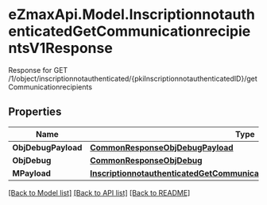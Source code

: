 # eZmaxApi.Model.InscriptionnotauthenticatedGetCommunicationrecipientsV1Response
Response for GET /1/object/inscriptionnotauthenticated/{pkiInscriptionnotauthenticatedID}/getCommunicationrecipients

## Properties

Name | Type | Description | Notes
------------ | ------------- | ------------- | -------------
**ObjDebugPayload** | [**CommonResponseObjDebugPayload**](CommonResponseObjDebugPayload.md) |  | 
**ObjDebug** | [**CommonResponseObjDebug**](CommonResponseObjDebug.md) |  | [optional] 
**MPayload** | [**InscriptionnotauthenticatedGetCommunicationrecipientsV1ResponseMPayload**](InscriptionnotauthenticatedGetCommunicationrecipientsV1ResponseMPayload.md) |  | 

[[Back to Model list]](../README.md#documentation-for-models) [[Back to API list]](../README.md#documentation-for-api-endpoints) [[Back to README]](../README.md)


